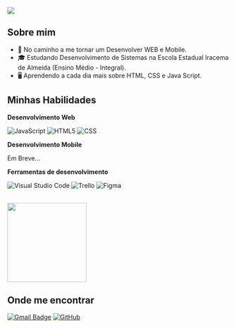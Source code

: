 ![](https://komarev.com/ghpvc/?username=iuricode&color=006bed)

## Sobre mim

- 🚀 No caminho a me tornar um Desenvolver WEB e Mobile.
- 🎓 Estudando Desenvolvimento de Sistemas na Escola Estadual Iracema de Almeida (Ensino Médio - Integral).
- 🖥 Aprendendo a cada dia mais sobre HTML, CSS e Java Script.

## Minhas Habilidades

**Desenvolvimento Web**

![JavaScript](https://img.shields.io/badge/-JavaScript-333333?style=flat&logo=javascript)
![HTML5](https://img.shields.io/badge/-HTML5-333333?style=flat&logo=HTML5)
![CSS](https://img.shields.io/badge/-CSS-333333?style=flat&logo=CSS3&logoColor=1572B6)

**Desenvolvimento Mobile**

Em Breve...

**Ferramentas de desenvolvimento**

![Visual Studio Code](https://img.shields.io/badge/-Visual%20Studio%20Code-333333?style=flat&logo=visual-studio-code&logoColor=007ACC)
![Trello](https://img.shields.io/badge/-Trello-333333?style=flat&logo=trello&logoColor=007ACC)
![Figma](https://img.shields.io/badge/-Figma-333333?style=flat&logo=figma&logoColor=007ACC)

<br/>

<a href="https://github.com/emanuelH123" title="Perfil do Emanuel">
  <img height="180em" src="https://github-readme-stats.vercel.app/api?username=emanuelH123&theme=dracula&show_icons=true" />
</a>

## Onde me encontrar

[![Gmail Badge](https://img.shields.io/badge/-emanuelhenrique1562@gmail.com-006bed?style=flat-square&logo=Gmail&logoColor=white&link=mailto:emanuelhenrique1562@gmail.com)](mailto:emanuelhenrique1562@gmail.com)
[![GitHub](https://img.shields.io/github/followers/iuricode?label=follow&style=social)](https://github.com/emanuelH123?tab=repositories)
